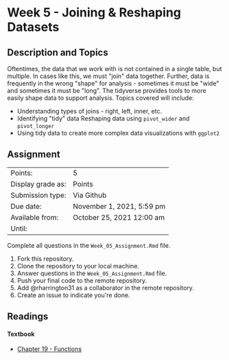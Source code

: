 # Week 5 - Joining & Reshaping Datasets

## Description and Topics

Oftentimes, the data that we work with is not contained in a single table, but multiple. In cases like this, we must "join" data together. Further, data is frequently in the wrong "shape" for analysis - sometimes it must be "wide" and sometimes it must be "long". The tidyverse provides tools to more easily shape data to support analysis. Topics covered will include:

-   Understanding types of joins - right, left, inner, etc. 
-   Identifying "tidy" data Reshaping data using `pivot_wider` and `pivot_longer` 
-   Using tidy data to create more complex data visualizations with `ggplot2`

## Assignment

|                   |                               |
|-------------------|-------------------------------|
| Points:           | 5                             |
| Display grade as: | Points                        |
| Submission type:  | Via Github                    |
| Due date:         | November 1, 2021, 5:59 pm     |
| Available from:   | October 25, 2021 12:00 am     |
| Until:            |                               |

Complete all questions in the `Week_05_Assignment.Rmd` file.

1.  Fork this repository.
2.  Clone the repository to your local machine.
3.  Answer questions in the `Week_05_Assignment.Rmd` file.
4.  Push your final code to the remote repository.
5.  Add \@rharrington31 as a collaborator in the remote repository.
6.  Create an issue to indicate you're done.

## Readings

#### Textbook

-   [Chapter 19 - Functions](https://r4ds.had.co.nz/functions.html)
